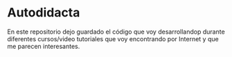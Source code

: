 # Autodidacta
En este repositorio dejo guardado el código que voy desarrollandop durante diferentes cursos/video tutoriales que voy encontrando por Internet y que me parecen interesantes. 
